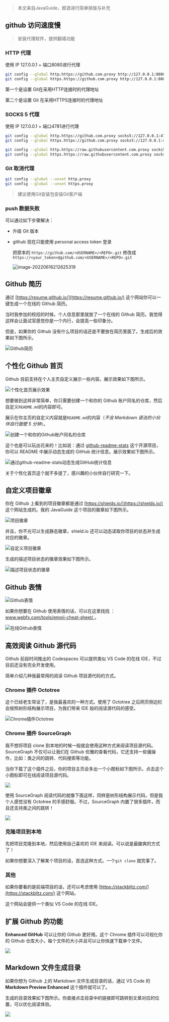 > 本文来自JavaGuide，郎涯进行简单排版与补充



## github 访问速度慢

> 安装代理软件，提供翻墙功能

### HTTP 代理

使用 IP 127.0.0.1 + 端口8080进行代理

```bash
git config --global http.https://github.com.proxy http://127.0.0.1:8080
git config --global https.https://github.com.proxy http://127.0.0.1:8080
```

第一个是设置 Git在采用HTTP连接时的代理地址

第二个是设置 Git 在采用HTTPS连接时的代理地址



### SOCKS 5 代理

使用 IP 127.0.0.1 + 端口4781进行代理

```bash
git config --global http.https://github.com.proxy socks5://127.0.0.1:4781
git config --global https.https://github.com.proxy socks5://127.0.0.1:4781

git config --global http.https://raw.githubusercontent.com.proxy socks5://127.0.0.1:4781
git config --global https.https://raw.githubusercontent.com.proxy socks5://127.0.0.1:4781
```



### Git 取消代理

```bash
git config --global --unset http.proxy
git config --global --unset https.proxy
```

> 建议使用Git安装包安装Git客户端



### push 数据失败

可以通过如下步骤解决：

- 升级 Git 版本

- github 现在只能使用 personal access token 登录

  把原本的 `https://github.com/<USERNAME>/<REPO>.git` 修改成 `https://<your_token>@github.com/<USERNAME>/<REPO>.git`

  ![image-20220616212625319](https://img-note.langyastudio.com/202206162126397.png?x-oss-process=style/watermark)

  

## Github 简历

通过 [https://resume.github.io/](https://resume.github.io/) 这个网站你可以一键生成一个在线的 Github 简历。

当时我参加的校招的时候，个人信息那里就放了一个在线的 Github 简历。我觉得这样会让面试官感觉你是一个内行，会提高一些印象分。

但是，如果你的 Github 没有什么项目的话还是不要放在简历里面了。生成后的效果如下图所示。

![Github简历](https://img-note.langyastudio.com/202111171122172.png?x-oss-process=style/watermark)



## 个性化 Github 首页

Github 目前支持在个人主页自定义展示一些内容。展示效果如下图所示。

![个性化首页展示效果](https://img-note.langyastudio.com/202111171122282.png?x-oss-process=style/watermark)

想要做到这样非常简单，你只需要创建一个和你的 Github 账户同名的仓库，然后自定义`README.md`的内容即可。

展示在你主页的自定义内容就是`README.md`的内容（_不会 Markdown 语法的小伙伴自行面壁 5 分钟_）。

![创建一个和你的Github账户同名的仓库](https://img-note.langyastudio.com/202111171122067.png?x-oss-process=style/watermark)



这个也是可以玩出花来的！比如说：通过 [github-readme-stats](https://hellogithub.com/periodical/statistics/click/?target=https://github.com/anuraghazra/github-readme-stats) 这个开源项目，你可以 README 中展示动态生成的 GitHub 统计信息。展示效果如下图所示。

![通过github-readme-stats动态生成GitHub统计信息 ](https://img-note.langyastudio.com/202111171122883.png?x-oss-process=style/watermark)

关于个性化首页这个就不多提了，感兴趣的小伙伴自行研究一下。



## 自定义项目徽章

你在 Github 上看到的项目徽章都是通过 [https://shields.io/](https://shields.io/) 这个网站生成的。我的 JavaGuide 这个项目的徽章如下图所示。

![项目徽章](https://img-note.langyastudio.com/202111171122340.png?x-oss-process=style/watermark)

并且，你不光可以生成静态徽章，shield.io 还可以动态读取你项目的状态并生成对应的徽章。

![自定义项目徽章](https://img-note.langyastudio.com/202111171118270.png?x-oss-process=style/watermark)

生成的描述项目状态的徽章效果如下图所示。

![描述项目状态的徽章](https://img-note.langyastudio.com/202111171118675.png?x-oss-process=style/watermark)



## Github 表情

![Github表情](https://img-note.langyastudio.com/202111171118674.png?x-oss-process=style/watermark)

如果你想要在 Github 使用表情的话，可以在这里找找 ：[www.webfx.com/tools/emoji-cheat-sheet/ ](www.webfx.com/tools/emoji-cheat-sheet/)。

![在线Github表情](https://img-note.langyastudio.com/202111171118668.png?x-oss-process=style/watermark)



## 高效阅读 Github 源代码

Github 前段时间推出的 Codespaces 可以提供类似 VS Code 的在线 IDE，不过目前还没有完全开发使用。

简单介绍几种我最常用的阅读 Github 项目源代码的方式。

### Chrome 插件 Octotree

这个已经老生常谈了，是我最喜欢的一种方式。使用了 Octotree 之后网页侧边栏会按照树形结构展示项目，为我们带来 IDE 般的阅读源代码的感受。

![Chrome插件Octotree](https://img-note.langyastudio.com/202111171119550.png?x-oss-process=style/watermark)



### Chrome 插件 SourceGraph

我不想将项目 clone 到本地的时候一般就会使用这种方式来阅读项目源代码。SourceGraph 不仅可以让我们在 Github 优雅的查看代码，它还支持一些骚操作，比如：类之间的跳转、代码搜索等功能。

当你下载了这个插件之后，你的项目主页会多出一个小图标如下图所示。点击这个小图标即可在线阅读项目源代码。

![](https://img-note.langyastudio.com/202111171119919.png?x-oss-process=style/watermark)

使用 SourceGraph 阅读代码的就像下面这样，同样是树形结构展示代码，但是我个人感觉没有 Octotree 的手感舒服。不过，SourceGraph 内置了很多插件，而且还支持类之间的跳转！

![](https://img-note.langyastudio.com/202111171119238.png?x-oss-process=style/watermark)



### 克隆项目到本地

先把项目克隆到本地，然后使用自己喜欢的 IDE 来阅读。可以说是最酸爽的方式了！

如果你想要深入了解某个项目的话，首选这种方式。一个`git clone` 就完事了。



### 其他

如果你要看的是前端项目的话，还可以考虑使用 [https://stackblitz.com/](https://stackblitz.com/) 这个网站。

这个网站会提供一个类似 VS Code 的在线 IDE。



## 扩展 Github 的功能

**Enhanced GitHub** 可以让你的 Github 更好用。这个 Chrome 插件可以可视化你的 Github 仓库大小，每个文件的大小并且可以让你快速下载单个文件。

![](https://img-note.langyastudio.com/202111171119343.png?x-oss-process=style/watermark)



## Markdown 文件生成目录

如果你想为 Github 上的 Markdown 文件生成目录的话，通过 VS Code 的 **Markdown Preview Enhanced** 这个插件就可以了。

生成的目录效果如下图所示。你直接点击目录中的链接即可跳转到文章对应的位置，可以优化阅读体验。

![](<https://img-note.langyastudio.com/202111171119227.png?x-oss-process=style/watermark>)

